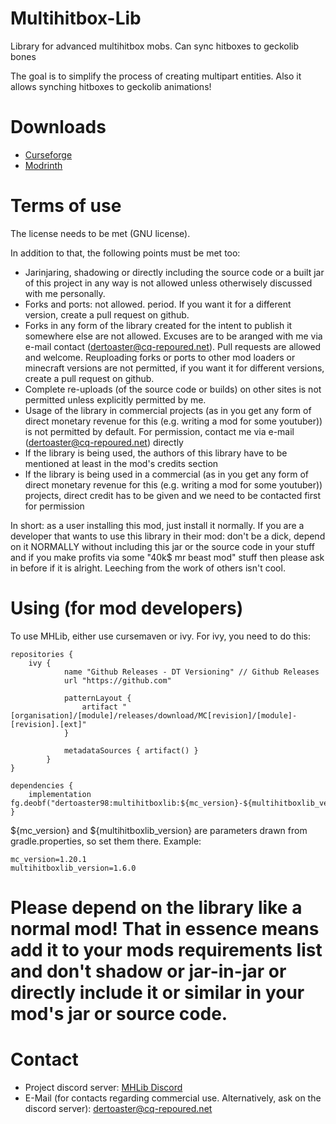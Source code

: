 # Multihitbox-Lib
Library for advanced multihitbox mobs. Can sync hitboxes to geckolib bones

The goal is to simplify the process of creating multipart entities. Also it allows synching hitboxes to geckolib animations!

# Downloads
- [Curseforge](https://www.curseforge.com/minecraft/mc-mods/multihitboxlib)
- [Modrinth](https://modrinth.com/mod/multihitboxlib)

# Terms of use
The license needs to be met (GNU license).

In addition to that, the following points must be met too:
- Jarinjaring, shadowing or directly including the source code or a built jar of this project in any way is not allowed unless otherwisely discussed with me personally.
- Forks and ports: not allowed. period. If you want it for a different version, create a pull request on github.
- Forks in any form of the library created for the intent to publish it somewhere else are not allowed. Excuses are to be aranged with me via e-mail contact (dertoaster@cq-repoured.net). Pull requests are allowed and welcome. Reuploading forks or ports to other mod loaders or minecraft versions are not permitted, if you want it for different versions, create a pull request on github.
- Complete re-uploads (of the source code or builds) on other sites is not permitted unless explicitly permitted by me.
- Usage of the library in commercial projects  (as in you get any form of direct monetary revenue for this (e.g. writing a mod for some youtuber)) is not permitted by default. For permission, contact me via e-mail (dertoaster@cq-repoured.net) directly
- If the library is being used, the authors of this library have to be mentioned at least in the mod's credits section
- If the library is being used in a commercial (as in you get any form of direct monetary revenue for this (e.g. writing a mod for some youtuber)) projects, direct credit has to be given and we need to be contacted first for permission

In short: as a user installing this mod, just install it normally. If you are a developer that wants to use this library in their mod: don't be a dick, depend on it NORMALLY without including this jar or the source code in your stuff and if you make profits via some "40k$ mr beast mod" stuff then please ask in before if it is alright. Leeching from the work of others isn't cool.

# Using (for mod developers)
To use MHLib, either use cursemaven or ivy.
For ivy, you need to do this:
```
repositories {
    ivy {
            name "Github Releases - DT Versioning" // Github Releases
            url "https://github.com"

            patternLayout {
                artifact "[organisation]/[module]/releases/download/MC[revision]/[module]-[revision].[ext]"
            }

            metadataSources { artifact() }
        }
}

dependencies {
    implementation fg.deobf("dertoaster98:multihitboxlib:${mc_version}-${multihitboxlib_version}@jar")
}
```
${mc_version} and ${multihitboxlib_version} are parameters drawn from gradle.properties, so set them there.
Example:
```
mc_version=1.20.1
multihitboxlib_version=1.6.0
```

Please depend on the library like a normal mod!
That in essence means add it to your mods requirements list and don't shadow or jar-in-jar or directly include it or similar in your mod's jar or source code.
=======

# Contact
- Project discord server: [MHLib Discord](https://discord.com/invite/XxwCynDtf3)
- E-Mail (for contacts regarding commercial use. Alternatively, ask on the discord server): [dertoaster@cq-repoured.net](mailto:dertoaster@cq-repoured.net?subject=[MHLib]%20contact%20request)
